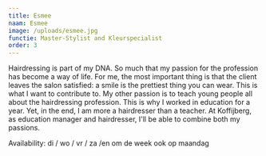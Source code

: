 ```yaml
---
title: Esmee
naam: Esmee
image: /uploads/esmee.jpg
functie: Master-Stylist and Kleurspecialist
order: 3
---
```


Hairdressing is part of my DNA. So much that my passion for the profession has become a way of life. For me, the most important thing is that the client leaves the salon satisfied: a smile is the prettiest thing you can wear. This is what I want to contribute to. My other passion is to teach young people all about the hairdressing profession. This is why I worked in education for a year. Yet, in the end, I am more a hairdresser than a teacher. At Koffijberg, as education manager and hairdresser, I'll be able to combine both my passions.

Availability: di / wo / vr / za /en om de week ook op maandag